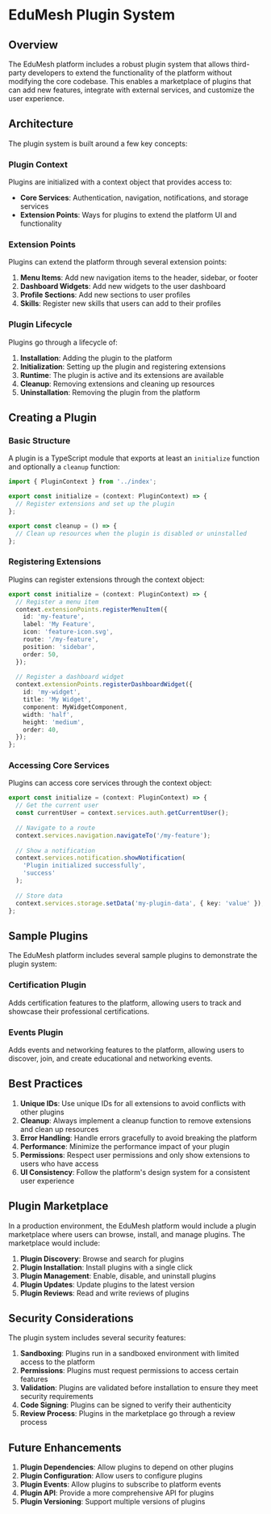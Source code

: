# EduMesh Plugin System

## Overview

The EduMesh platform includes a robust plugin system that allows third-party developers to extend the functionality of the platform without modifying the core codebase. This enables a marketplace of plugins that can add new features, integrate with external services, and customize the user experience.

## Architecture

The plugin system is built around a few key concepts:

### Plugin Context

Plugins are initialized with a context object that provides access to:

- **Core Services**: Authentication, navigation, notifications, and storage services
- **Extension Points**: Ways for plugins to extend the platform UI and functionality

### Extension Points

Plugins can extend the platform through several extension points:

1. **Menu Items**: Add new navigation items to the header, sidebar, or footer
2. **Dashboard Widgets**: Add new widgets to the user dashboard
3. **Profile Sections**: Add new sections to user profiles
4. **Skills**: Register new skills that users can add to their profiles

### Plugin Lifecycle

Plugins go through a lifecycle of:

1. **Installation**: Adding the plugin to the platform
2. **Initialization**: Setting up the plugin and registering extensions
3. **Runtime**: The plugin is active and its extensions are available
4. **Cleanup**: Removing extensions and cleaning up resources
5. **Uninstallation**: Removing the plugin from the platform

## Creating a Plugin

### Basic Structure

A plugin is a TypeScript module that exports at least an `initialize` function and optionally a `cleanup` function:

```typescript
import { PluginContext } from '../index';

export const initialize = (context: PluginContext) => {
  // Register extensions and set up the plugin
};

export const cleanup = () => {
  // Clean up resources when the plugin is disabled or uninstalled
};
```

### Registering Extensions

Plugins can register extensions through the context object:

```typescript
export const initialize = (context: PluginContext) => {
  // Register a menu item
  context.extensionPoints.registerMenuItem({
    id: 'my-feature',
    label: 'My Feature',
    icon: 'feature-icon.svg',
    route: '/my-feature',
    position: 'sidebar',
    order: 50,
  });
  
  // Register a dashboard widget
  context.extensionPoints.registerDashboardWidget({
    id: 'my-widget',
    title: 'My Widget',
    component: MyWidgetComponent,
    width: 'half',
    height: 'medium',
    order: 40,
  });
};
```

### Accessing Core Services

Plugins can access core services through the context object:

```typescript
export const initialize = (context: PluginContext) => {
  // Get the current user
  const currentUser = context.services.auth.getCurrentUser();
  
  // Navigate to a route
  context.services.navigation.navigateTo('/my-feature');
  
  // Show a notification
  context.services.notification.showNotification(
    'Plugin initialized successfully',
    'success'
  );
  
  // Store data
  context.services.storage.setData('my-plugin-data', { key: 'value' });
};
```

## Sample Plugins

The EduMesh platform includes several sample plugins to demonstrate the plugin system:

### Certification Plugin

Adds certification features to the platform, allowing users to track and showcase their professional certifications.

### Events Plugin

Adds events and networking features to the platform, allowing users to discover, join, and create educational and networking events.

## Best Practices

1. **Unique IDs**: Use unique IDs for all extensions to avoid conflicts with other plugins
2. **Cleanup**: Always implement a cleanup function to remove extensions and clean up resources
3. **Error Handling**: Handle errors gracefully to avoid breaking the platform
4. **Performance**: Minimize the performance impact of your plugin
5. **Permissions**: Respect user permissions and only show extensions to users who have access
6. **UI Consistency**: Follow the platform's design system for a consistent user experience

## Plugin Marketplace

In a production environment, the EduMesh platform would include a plugin marketplace where users can browse, install, and manage plugins. The marketplace would include:

1. **Plugin Discovery**: Browse and search for plugins
2. **Plugin Installation**: Install plugins with a single click
3. **Plugin Management**: Enable, disable, and uninstall plugins
4. **Plugin Updates**: Update plugins to the latest version
5. **Plugin Reviews**: Read and write reviews of plugins

## Security Considerations

The plugin system includes several security features:

1. **Sandboxing**: Plugins run in a sandboxed environment with limited access to the platform
2. **Permissions**: Plugins must request permissions to access certain features
3. **Validation**: Plugins are validated before installation to ensure they meet security requirements
4. **Code Signing**: Plugins can be signed to verify their authenticity
5. **Review Process**: Plugins in the marketplace go through a review process

## Future Enhancements

1. **Plugin Dependencies**: Allow plugins to depend on other plugins
2. **Plugin Configuration**: Allow users to configure plugins
3. **Plugin Events**: Allow plugins to subscribe to platform events
4. **Plugin API**: Provide a more comprehensive API for plugins
5. **Plugin Versioning**: Support multiple versions of plugins